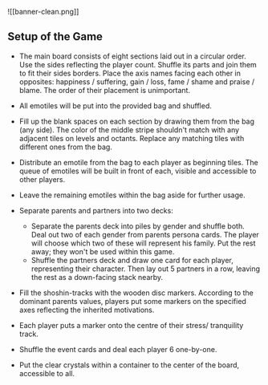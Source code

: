 ![[banner-clean.png]]
## Setup of the Game

- The main board consists of eight sections laid out in a circular order. Use the sides reflecting the player count. Shuffle its parts and join them to fit their sides borders. Place the axis names facing each other in opposites: happiness / suffering, gain / loss, fame / shame and praise / blame. The order of their placement is unimportant.

- All emotiles will be put into the provided bag and shuffled. 

- Fill up the blank spaces on each section by drawing them from the bag (any side). The color of the middle stripe shouldn't match with any adjacent tiles on levels and octants. Replace any matching tiles with different ones from the bag.

- Distribute an emotile from the bag to each player as beginning tiles. The queue of emotiles will be built in front of each, visible and accessible to other players.

- Leave the remaining emotiles within the bag aside for further usage.

- Separate parents and partners into two decks:
	- Separate the parents deck into piles by gender and shuffle both. Deal out two of each gender from parents persona cards. The player will choose which two of these will represent his family. Put the rest away; they won't be used within this game. 
	- Shuffle the partners deck and draw one card for each player, representing their character. Then lay out 5 partners in a row, leaving the rest as a down-facing stack nearby. 

- Fill the shoshin-tracks with the wooden disc markers. According to the dominant parents values, players put some markers on the specified axes reflecting the inherited motivations.

- Each player puts a marker onto the centre of their stress/ tranquility track.

- Shuffle the event cards and deal each player 6 one-by-one.

- Put the clear crystals within a container to the center of the board, accessible to all.
